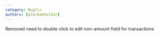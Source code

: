 ```yaml
---
category: Bugfix
authors: [alecbakholdin]
---
```


Removed need to double click to edit non-amount field for transactions
